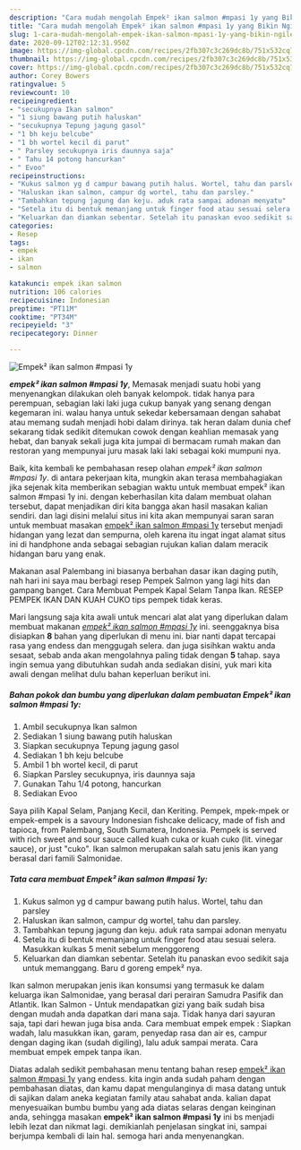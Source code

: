 ```yaml
---
description: "Cara mudah mengolah Empek² ikan salmon #mpasi 1y yang Bikin Ngiler"
title: "Cara mudah mengolah Empek² ikan salmon #mpasi 1y yang Bikin Ngiler"
slug: 1-cara-mudah-mengolah-empek-ikan-salmon-mpasi-1y-yang-bikin-ngiler
date: 2020-09-12T02:12:31.950Z
image: https://img-global.cpcdn.com/recipes/2fb307c3c269dc8b/751x532cq70/empek-ikan-salmon-mpasi-1y-foto-resep-utama.jpg
thumbnail: https://img-global.cpcdn.com/recipes/2fb307c3c269dc8b/751x532cq70/empek-ikan-salmon-mpasi-1y-foto-resep-utama.jpg
cover: https://img-global.cpcdn.com/recipes/2fb307c3c269dc8b/751x532cq70/empek-ikan-salmon-mpasi-1y-foto-resep-utama.jpg
author: Corey Bowers
ratingvalue: 5
reviewcount: 10
recipeingredient:
- "secukupnya Ikan salmon"
- "1 siung bawang putih haluskan"
- "secukupnya Tepung jagung gasol"
- "1 bh keju belcube"
- "1 bh wortel kecil di parut"
- " Parsley secukupnya iris daunnya saja"
- " Tahu 14 potong hancurkan"
- " Evoo"
recipeinstructions:
- "Kukus salmon yg d campur bawang putih halus. Wortel, tahu dan parsley"
- "Haluskan ikan salmon, campur dg wortel, tahu dan parsley."
- "Tambahkan tepung jagung dan keju. aduk rata sampai adonan menyatu"
- "Setela itu di bentuk memanjang untuk finger food atau sesuai selera. Masukkan kulkas 5 menit sebelum menggoreng"
- "Keluarkan dan diamkan sebentar. Setelah itu panaskan evoo sedikit saja untuk memanggang. Baru d goreng empek² nya."
categories:
- Resep
tags:
- empek
- ikan
- salmon

katakunci: empek ikan salmon 
nutrition: 106 calories
recipecuisine: Indonesian
preptime: "PT11M"
cooktime: "PT34M"
recipeyield: "3"
recipecategory: Dinner

---
```



![Empek² ikan salmon #mpasi 1y](https://img-global.cpcdn.com/recipes/2fb307c3c269dc8b/751x532cq70/empek-ikan-salmon-mpasi-1y-foto-resep-utama.jpg)

<b><i>empek² ikan salmon #mpasi 1y</i></b>, Memasak menjadi suatu hobi yang menyenangkan dilakukan oleh banyak kelompok. tidak hanya para perempuan, sebagian laki laki juga cukup banyak yang senang dengan kegemaran ini. walau hanya untuk sekedar kebersamaan dengan sahabat atau memang sudah menjadi hobi dalam dirinya. tak heran dalam dunia chef sekarang tidak sedikit ditemukan cowok dengan keahlian memasak yang hebat, dan banyak sekali juga kita jumpai di bermacam rumah makan dan restoran yang mempunyai juru masak laki laki sebagai koki mumpuni nya.

Baik, kita kembali ke pembahasan resep olahan <i>empek² ikan salmon #mpasi 1y</i>. di antara pekerjaan kita, mungkin akan terasa membahagiakan jika sejenak kita memberikan sebagian waktu untuk membuat empek² ikan salmon #mpasi 1y ini. dengan keberhasilan kita dalam membuat olahan tersebut, dapat menjadikan diri kita bangga akan hasil masakan kalian sendiri. dan lagi disini melalui situs ini kita akan mempunyai saran saran untuk membuat masakan <u>empek² ikan salmon #mpasi 1y</u> tersebut menjadi hidangan yang lezat dan sempurna, oleh karena itu ingat ingat alamat situs ini di handphone anda sebagai sebagian rujukan kalian dalam meracik hidangan baru yang enak.

Makanan asal Palembang ini biasanya berbahan dasar ikan daging putih, nah hari ini saya mau berbagi resep Pempek Salmon yang lagi hits dan gampang banget. Cara Membuat Pempek Kapal Selam Tanpa Ikan. RESEP PEMPEK IKAN DAN KUAH CUKO tips pempek tidak keras.


Mari langsung saja kita awali untuk mencari alat alat yang diperlukan dalam membuat makanan <u><i>empek² ikan salmon #mpasi 1y</i></u> ini. seenggaknya bisa disiapkan <b>8</b> bahan yang diperlukan di menu ini. biar nanti dapat tercapai rasa yang endess dan menggugah selera. dan juga sisihkan waktu anda sesaat, sebab anda akan mengolahnya paling tidak dengan <b>5</b> tahap. saya ingin semua yang dibutuhkan sudah anda sediakan disini, yuk mari kita awali dengan melihat dulu bahan keperluan berikut ini.

<!--inarticleads1-->

##### Bahan pokok dan bumbu yang diperlukan dalam pembuatan Empek² ikan salmon #mpasi 1y:

1. Ambil secukupnya Ikan salmon
1. Sediakan 1 siung bawang putih haluskan
1. Siapkan secukupnya Tepung jagung gasol
1. Sediakan 1 bh keju belcube
1. Ambil 1 bh wortel kecil, di parut
1. Siapkan  Parsley secukupnya, iris daunnya saja
1. Gunakan  Tahu 1/4 potong, hancurkan
1. Sediakan  Evoo


Saya pilih Kapal Selam, Panjang Kecil, dan Keriting. Pempek, mpek-mpek or empek-empek is a savoury Indonesian fishcake delicacy, made of fish and tapioca, from Palembang, South Sumatera, Indonesia. Pempek is served with rich sweet and sour sauce called kuah cuka or kuah cuko (lit. vinegar sauce), or just &#34;cuko&#34;. Ikan salmon merupakan salah satu jenis ikan yang berasal dari famili Salmonidae. 

<!--inarticleads2-->

##### Tata cara membuat Empek² ikan salmon #mpasi 1y:

1. Kukus salmon yg d campur bawang putih halus. Wortel, tahu dan parsley
1. Haluskan ikan salmon, campur dg wortel, tahu dan parsley.
1. Tambahkan tepung jagung dan keju. aduk rata sampai adonan menyatu
1. Setela itu di bentuk memanjang untuk finger food atau sesuai selera. Masukkan kulkas 5 menit sebelum menggoreng
1. Keluarkan dan diamkan sebentar. Setelah itu panaskan evoo sedikit saja untuk memanggang. Baru d goreng empek² nya.


Ikan salmon merupakan jenis ikan konsumsi yang termasuk ke dalam keluarga ikan Salmonidae, yang berasal dari perairan Samudra Pasifik dan Atlantik. Ikan Salmon - Untuk mendapatkan gizi yang baik sudah bisa dengan mudah anda dapatkan dari mana saja. Tidak hanya dari sayuran saja, tapi dari hewan juga bisa anda. Cara membuat empek empek : Siapkan wadah, lalu masukkan ikan, garam, penyedap rasa dan air es, campur dengan daging ikan (sudah digiling), lalu aduk sampai merata. Cara membuat empek empek tanpa ikan. 

Diatas adalah sedikit pembahasan menu tentang bahan resep <u>empek² ikan salmon #mpasi 1y</u> yang endess. kita ingin anda sudah paham dengan pembahasan diatas, dan kamu dapat mengulanginya di masa datang untuk di sajikan dalam aneka kegiatan family atau sahabat anda. kalian dapat menyesuaikan bumbu bumbu yang ada diatas selaras dengan keinginan anda, sehingga masakan <b>empek² ikan salmon #mpasi 1y</b> ini bs menjadi lebih lezat dan nikmat lagi. demikianlah penjelasan singkat ini, sampai berjumpa kembali di lain hal. semoga hari anda menyenangkan.
